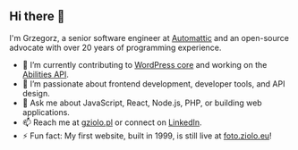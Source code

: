 ## Hi there 👋

I'm Grzegorz, a senior software engineer at [Automattic](https://automattic.com) and an open-source advocate with over 20 years of programming experience.

- 🔭 I’m currently contributing to [WordPress core](https://github.com/WordPress/wordpress-develop) and working on the [Abilities API](http://github.com/WordPress/abilities-api).
- 🌱 I’m passionate about frontend development, developer tools, and API design.
- 💬 Ask me about JavaScript, React, Node.js, PHP, or building web applications.
- 📫 Reach me at [gziolo.pl](https://gziolo.pl) or connect on [LinkedIn](http://linkedin.com/in/gziolo/).
- ⚡ Fun fact: My first website, built in 1999, is still live at [foto.ziolo.eu](http://foto.ziolo.eu)!

